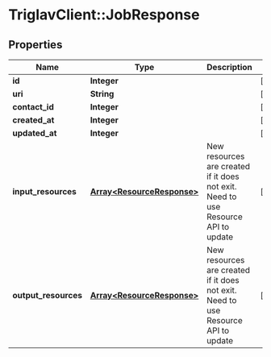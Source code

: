 # TriglavClient::JobResponse

## Properties
Name | Type | Description | Notes
------------ | ------------- | ------------- | -------------
**id** | **Integer** |  | [optional] 
**uri** | **String** |  | [optional] 
**contact_id** | **Integer** |  | [optional] 
**created_at** | **Integer** |  | [optional] 
**updated_at** | **Integer** |  | [optional] 
**input_resources** | [**Array&lt;ResourceResponse&gt;**](ResourceResponse.md) | New resources are created if it does not exit. Need to use Resource API to update | [optional] 
**output_resources** | [**Array&lt;ResourceResponse&gt;**](ResourceResponse.md) | New resources are created if it does not exit. Need to use Resource API to update | [optional] 


